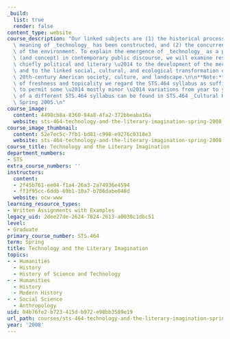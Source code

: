 ```yaml
---
_build:
  list: true
  render: false
content_type: website
course_description: "Our linked subjects are (1) the historical process by which the\
  \ meaning of _technology_ has been constructed, and (2) the concurrent transformation\
  \ of the environment. To explain the emergence of _technology_ as a pivotal word\
  \ (and concept) in contemporary public discourse, we will examine responses \u2014\
  \ chiefly political and literary \u2014 to the development of the mechanic arts,\
  \ and to the linked social, cultural, and ecological transformation of 19th- and\
  \ 20th-century American society, culture, and landscape.\n\n**Note:** In the interests\
  \ of freshness and topicality we regard the STS.464 syllabus as sufficiently flexible\
  \ to permit some \u2014 mostly minor \u2014 variations from year to year. One example\
  \ of a different STS.464 syllabus can be found in STS.464 _Cultural History of Technology_,\
  \ Spring 2005.\n"
course_image:
  content: 4498cb8a-8360-84a8-4fa2-372bbeaba16a
  website: sts-464-technology-and-the-literary-imagination-spring-2008
course_image_thumbnail:
  content: 52e7ec5c-7fb1-bd81-c998-e9276c0318e3
  website: sts-464-technology-and-the-literary-imagination-spring-2008
course_title: Technology and the Literary Imagination
department_numbers:
- STS
extra_course_numbers: ''
instructors:
  content:
  - 2f45b761-ee04-f1a4-26a3-2a74936e4594
  - ff3f95cc-6ddb-69b1-10a7-b706dabe048d
  website: ocw-www
learning_resource_types:
- Written Assignments with Examples
legacy_uid: 2dee27de-2624-7824-2613-a0030c1dbc51
level:
- Graduate
primary_course_number: STS.464
term: Spring
title: Technology and the Literary Imagination
topics:
- - Humanities
  - History
  - History of Science and Technology
- - Humanities
  - History
  - Modern History
- - Social Science
  - Anthropology
uid: 04b76fe2-b723-415d-b972-e98bb3589e19
url_path: courses/sts-464-technology-and-the-literary-imagination-spring-2008
year: '2008'
---
```

